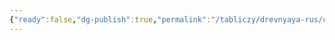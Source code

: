 ```yaml
---
{"ready":false,"dg-publish":true,"permalink":"/tabliczy/drevnyaya-rus/czerkov-ili-proroka/","dgPassFrontmatter":true}
---
```



